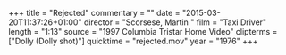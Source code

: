 +++
title = "Rejected"
commentary = ""
date = "2015-03-20T11:37:26+01:00"
director = "Scorsese, Martin "
film = "Taxi Driver"
length = "1:13"
source = "1997 Columbia Tristar Home Video"
clipterms = ["Dolly (Dolly shot)"]
quicktime = "rejected.mov"
year = "1976"
+++